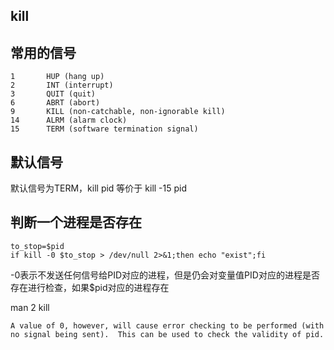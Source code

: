 ## kill

## 常用的信号

```
1       HUP (hang up)
2       INT (interrupt)
3       QUIT (quit)
6       ABRT (abort)
9       KILL (non-catchable, non-ignorable kill)
14      ALRM (alarm clock)
15      TERM (software termination signal)
```

## 默认信号

默认信号为TERM，kill pid 等价于 kill -15 pid

## 判断一个进程是否存在

```
to_stop=$pid
if kill -0 $to_stop > /dev/null 2>&1;then echo "exist";fi
```

-0表示不发送任何信号给PID对应的进程，但是仍会对变量值PID对应的进程是否存在进行检查，如果$pid对应的进程存在

man 2 kill

```
A value of 0, however, will cause error checking to be performed (with no signal being sent).  This can be used to check the validity of pid.
```
